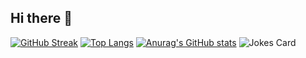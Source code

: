 ## Hi there 👋

[![GitHub Streak](https://github-readme-streak-stats.herokuapp.com/?user=cloud99011&theme=dark)](https://git.io/streak-stats)
[![Top Langs](https://github-readme-stats.vercel.app/api/top-langs/?username=cloud99011&layout=compact&theme=dark)](https://github.com/anuraghazra/github-readme-stats)
[![Anurag's GitHub stats](https://github-readme-stats.vercel.app/api?username=cloud99011&theme=dark)](https://github.com/anuraghazra/github-readme-stats)
<img src="https://readme-jokes.vercel.app/api" alt="Jokes Card" />
